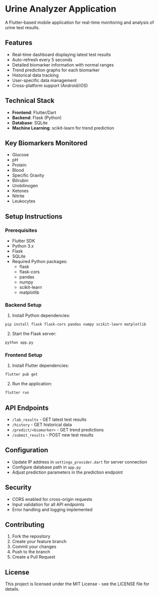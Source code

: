 # Urine Analyzer Application

A Flutter-based mobile application for real-time monitoring and analysis of urine test results.

## Features

- Real-time dashboard displaying latest test results
- Auto-refresh every 5 seconds
- Detailed biomarker information with normal ranges
- Trend prediction graphs for each biomarker
- Historical data tracking
- User-specific data management
- Cross-platform support (Android/iOS)

## Technical Stack

- **Frontend**: Flutter/Dart
- **Backend**: Flask (Python)
- **Database**: SQLite
- **Machine Learning**: scikit-learn for trend prediction

## Key Biomarkers Monitored

- Glucose
- pH
- Protein
- Blood
- Specific Gravity
- Bilirubin
- Urobilinogen
- Ketones
- Nitrite
- Leukocytes

## Setup Instructions

### Prerequisites

- Flutter SDK
- Python 3.x
- Flask
- SQLite
- Required Python packages:
  - flask
  - flask-cors
  - pandas
  - numpy
  - scikit-learn
  - matplotlib

### Backend Setup

1. Install Python dependencies:
```bash
pip install flask flask-cors pandas numpy scikit-learn matplotlib
```

2. Start the Flask server:
```bash
python app.py
```

### Frontend Setup

1. Install Flutter dependencies:
```bash
flutter pub get
```

2. Run the application:
```bash
flutter run
```

## API Endpoints

- `/lab_results` - GET latest test results
- `/history` - GET historical data
- `/predict/<biomarker>` - GET trend predictions
- `/submit_results` - POST new test results

## Configuration

- Update IP address in `settings_provider.dart` for server connection
- Configure database path in `app.py`
- Adjust prediction parameters in the prediction endpoint

## Security

- CORS enabled for cross-origin requests
- Input validation for all API endpoints
- Error handling and logging implemented

## Contributing

1. Fork the repository
2. Create your feature branch
3. Commit your changes
4. Push to the branch
5. Create a Pull Request

## License

This project is licensed under the MIT License - see the LICENSE file for details.
